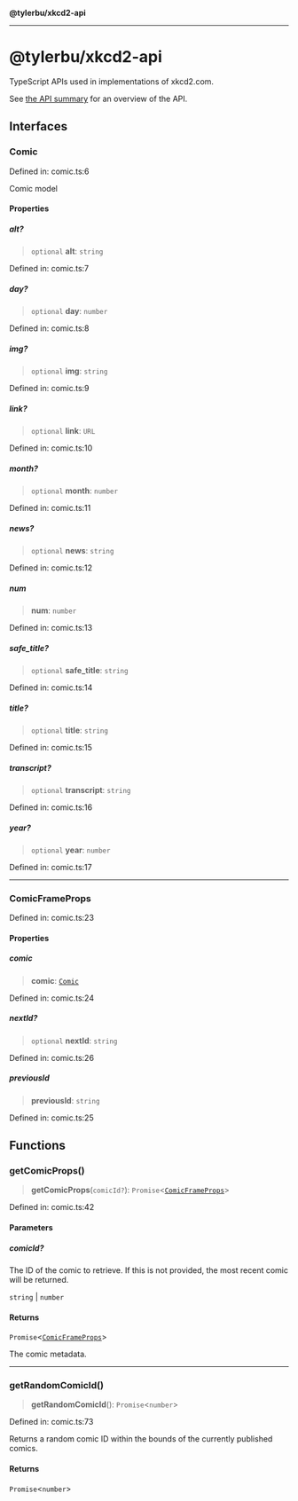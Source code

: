 **@tylerbu/xkcd2-api**

***

# @tylerbu/xkcd2-api

TypeScript APIs used in implementations of xkcd2.com.

See [the API summary](https://github.com/tylerbutler/tools-monorepo/blob/main/packages/xkcd2-api/docs/README.md) for
an overview of the API.

## Interfaces

### Comic

Defined in: comic.ts:6

Comic model

#### Properties

##### alt?

> `optional` **alt**: `string`

Defined in: comic.ts:7

##### day?

> `optional` **day**: `number`

Defined in: comic.ts:8

##### img?

> `optional` **img**: `string`

Defined in: comic.ts:9

##### link?

> `optional` **link**: `URL`

Defined in: comic.ts:10

##### month?

> `optional` **month**: `number`

Defined in: comic.ts:11

##### news?

> `optional` **news**: `string`

Defined in: comic.ts:12

##### num

> **num**: `number`

Defined in: comic.ts:13

##### safe\_title?

> `optional` **safe\_title**: `string`

Defined in: comic.ts:14

##### title?

> `optional` **title**: `string`

Defined in: comic.ts:15

##### transcript?

> `optional` **transcript**: `string`

Defined in: comic.ts:16

##### year?

> `optional` **year**: `number`

Defined in: comic.ts:17

***

### ComicFrameProps

Defined in: comic.ts:23

#### Properties

##### comic

> **comic**: [`Comic`](#comic)

Defined in: comic.ts:24

##### nextId?

> `optional` **nextId**: `string`

Defined in: comic.ts:26

##### previousId

> **previousId**: `string`

Defined in: comic.ts:25

## Functions

### getComicProps()

> **getComicProps**(`comicId?`): `Promise`\<[`ComicFrameProps`](#comicframeprops)\>

Defined in: comic.ts:42

#### Parameters

##### comicId?

The ID of the comic to retrieve. If this is not provided, the most recent comic will be returned.

`string` | `number`

#### Returns

`Promise`\<[`ComicFrameProps`](#comicframeprops)\>

The comic metadata.

***

### getRandomComicId()

> **getRandomComicId**(): `Promise`\<`number`\>

Defined in: comic.ts:73

Returns a random comic ID within the bounds of the currently published comics.

#### Returns

`Promise`\<`number`\>
